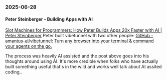 ### 2025-06-28
#### Peter Steinberger - Building Apps with AI
[Slot Machines for Programmers: How Peter Builds Apps 20x Faster with AI \| Peter Steinberger](https://steipete.me/posts/2025/when-ai-meets-madness-peters-16-hour-days)
Peter built vibetunnel with two other people: [GitHub - amantus-ai/vibetunnel: Turn any browser into your terminal & command your agents on the go.](https://github.com/amantus-ai/vibetunnel)

The process was heavily AI assisted and the post above goes into his thoughts around using AI. It's more credible when folks who have actually built something useful that's in the wild and works well talk about AI assited coding..